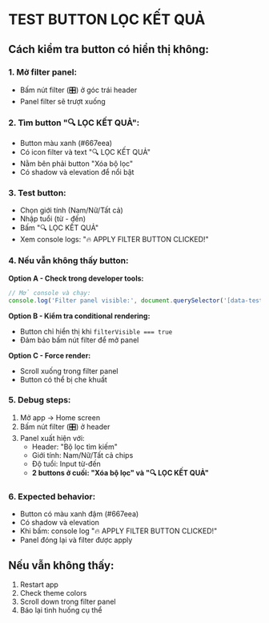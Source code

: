 # TEST BUTTON LỌC KẾT QUẢ

## Cách kiểm tra button có hiển thị không:

### 1. Mở filter panel:
- Bấm nút filter (🎛️) ở góc trái header
- Panel filter sẽ trượt xuống

### 2. Tìm button "🔍 LỌC KẾT QUẢ":
- Button màu xanh (#667eea) 
- Có icon filter và text "🔍 LỌC KẾT QUẢ"
- Nằm bên phải button "Xóa bộ lọc"
- Có shadow và elevation để nổi bật

### 3. Test button:
- Chọn giới tính (Nam/Nữ/Tất cả)
- Nhập tuổi (từ - đến)
- Bấm "🔍 LỌC KẾT QUẢ"
- Xem console logs: "🔥 APPLY FILTER BUTTON CLICKED!"

### 4. Nếu vẫn không thấy button:

**Option A - Check trong developer tools:**
```javascript
// Mở console và chạy:
console.log('Filter panel visible:', document.querySelector('[data-testid="filter-panel"]'));
```

**Option B - Kiểm tra conditional rendering:**
- Button chỉ hiển thị khi `filterVisible === true`
- Đảm bảo bấm nút filter để mở panel

**Option C - Force render:**
- Scroll xuống trong filter panel
- Button có thể bị che khuất

### 5. Debug steps:
1. Mở app → Home screen
2. Bấm nút filter (🎛️) ở header
3. Panel xuất hiện với:
   - Header: "Bộ lọc tìm kiếm"
   - Giới tính: Nam/Nữ/Tất cả chips
   - Độ tuổi: Input từ-đến
   - **2 buttons ở cuối: "Xóa bộ lọc" và "🔍 LỌC KẾT QUẢ"**

### 6. Expected behavior:
- Button có màu xanh đậm (#667eea)
- Có shadow và elevation
- Khi bấm: console log "🔥 APPLY FILTER BUTTON CLICKED!"
- Panel đóng lại và filter được apply

## Nếu vẫn không thấy:
1. Restart app
2. Check theme colors
3. Scroll down trong filter panel
4. Báo lại tình huống cụ thể
